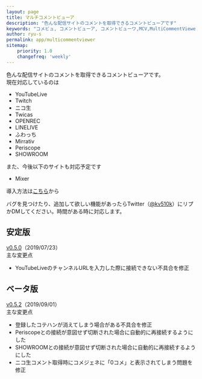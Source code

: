 ```yaml
---
layout: page
title: マルチコメントビューア
description: "色んな配信サイトのコメントを取得できるコメントビューアです"
keywords: "コメビュ, コメントビューア, コメントビューワ,MCV,MultiCommentViewer"
author: ryu-s
permalink: app/multicommentviewer
sitemap:
    priority: 1.0
    changefreq: 'weekly'	
---
```


色んな配信サイトのコメントを取得できるコメントビューアです。  
現在対応しているのは
- YouTubeLive
- Twitch
- ニコ生
- Twicas
- OPENREC
- LINELIVE
- ふわっち
- Mirrativ
- Periscope
- SHOWROOM

また、今後以下のサイトも対応予定です
- Mixer

導入方法は[こちら](https://github.com/CommentViewerCollection/MultiCommentViewer/wiki/%E5%B0%8E%E5%85%A5%E6%89%8B%E9%A0%86)から  
  
バグを見つけたり、追加して欲しい機能があったらTwitter（[@kv510k](https://twitter.com/kv510k)）にリプかDMしてください。時間がある時に対応します。  

## 安定版
[v0.5.0](http://int-main.net/app/MultiCommentViewer_v0.5.0.zip)（2019/07/23）  
主な変更点
- YouTubeLiveのチャンネルURLを入力した際に接続できない不具合を修正

## ベータ版
[v0.5.2](http://int-main.net/app/MultiCommentViewer_Beta_v0.5.2.zip)（2019/09/01）  
主な変更点
- 登録したコテハンが消えてしまう場合がある不具合を修正
- Periscopeとの接続が意図せず切断された場合に自動的に再接続するようにした
- SHOWROOMとの接続が意図せず切断された場合に自動的に再接続するようにした
- ニコ生コメント取得時にコメジェネに「0コメ」と表示されてしまう問題を修正
